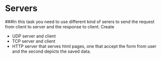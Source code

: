 # Servers
###In this task you need to use different kind of serers to send the request from client to server and the response to client. Create

- UDP server and client
- TCP server and client
- HTTP server that serves html pages, one that accept the form from user and the second depicts the saved data.
